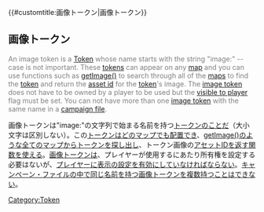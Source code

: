 {{\#customtitle:画像トークン|画像トークン}}

## 画像トークン

<div style="color:gray">

An image token is a [Token](Token "wikilink") whose name starts with the
string "image:" -- case is not important. These
[tokens](Token "wikilink") can appear on any [map](Map:map "wikilink")
and you can use functions such as [getImage()](getImage "wikilink") to
search through all of the [maps](Map:map "wikilink") to find the
[token](Token "wikilink") and return the [asset id](Asset_ID "wikilink")
for the [token](Token "wikilink")'s image. The [image
token](Image_Token "wikilink") does not have to be owned by a player to
be used but the [visible to player](Token:visible_to_player "wikilink")
flag must be set. You can not have more than one [image
token](Image_Token "wikilink") with the same name in a [campaign
file](Campaign:campaign_file "wikilink").

</div>

画像トークンは"image:"の文字列で始まる名前を持つ[トークンのことだ](Token "wikilink")（大小文字は区別しない）。この[トークンはどの](Token "wikilink")[マップでも配置でき](Map:map "wikilink")、[getImage()のような全ての](getImage "wikilink")[マップからトークンを探し出し](Map:map "wikilink")、トークン画像の[アセットIDを返す関数を使える](Asset_ID "wikilink")。[画像トークンは](Image_Token/ja "wikilink")、プレイヤーが使用するにあたり所有権を設定する必要はないが、[プレイヤーに表示の設定を有効にしていなければならない](Token:visible_to_player "wikilink")。[キャンペーン・ファイルの中で同じ名前を持つ](Campaign:campaign_file "wikilink")[画像トークンを複数持つことはできない](Image_Token/ja "wikilink")。

[Category:Token](Category:Token "wikilink")